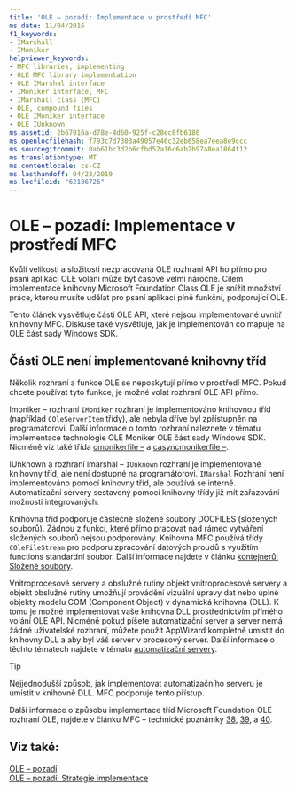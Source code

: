 ```yaml
---
title: 'OLE – pozadí: Implementace v prostředí MFC'
ms.date: 11/04/2016
f1_keywords:
- IMarshall
- IMoniker
helpviewer_keywords:
- MFC libraries, implementing
- OLE MFC library implementation
- OLE IMarshal interface
- IMoniker interface, MFC
- IMarshall class [MFC]
- OLE, compound files
- OLE IMoniker interface
- OLE IUnknown
ms.assetid: 2b67016a-d78e-4d60-925f-c28ec8fb6180
ms.openlocfilehash: f793c7d7303a49057e46c32eb658ea7eea8e9ccc
ms.sourcegitcommit: 0ab61bc3d2b6cfbd52a16c6ab2b97a8ea1864f12
ms.translationtype: MT
ms.contentlocale: cs-CZ
ms.lasthandoff: 04/23/2019
ms.locfileid: "62186726"
---
```

# <a name="ole-background-mfc-implementation"></a>OLE – pozadí: Implementace v prostředí MFC

Kvůli velikosti a složitosti nezpracovaná OLE rozhraní API ho přímo pro psaní aplikací OLE volání může být časově velmi náročné. Cílem implementace knihovny Microsoft Foundation Class OLE je snížit množství práce, kterou musíte udělat pro psaní aplikací plně funkční, podporující OLE.

Tento článek vysvětluje části OLE API, které nejsou implementované uvnitř knihovny MFC. Diskuse také vysvětluje, jak je implementován co mapuje na OLE část sady Windows SDK.

##  <a name="_core_portions_of_ole_not_implemented_by_the_class_library"></a> Části OLE není implementované knihovny tříd

Několik rozhraní a funkce OLE se neposkytují přímo v prostředí MFC. Pokud chcete používat tyto funkce, je možné volat rozhraní OLE API přímo.

Imoniker – rozhraní `IMoniker` rozhraní je implementováno knihovnou tříd (například `COleServerItem` třídy), ale nebyla dříve byl zpřístupněn na programátorovi. Další informace o tomto rozhraní naleznete v tématu implementace technologie OLE Moniker OLE část sady Windows SDK. Nicméně viz také třída [cmonikerfile –](../mfc/reference/cmonikerfile-class.md) a [casyncmonikerfile –](../mfc/reference/casyncmonikerfile-class.md).

IUnknown a rozhraní imarshal – `IUnknown` rozhraní je implementované knihovny tříd, ale není dostupné na programátorovi. `IMarshal` Rozhraní není implementováno pomocí knihovny tříd, ale používá se interně. Automatizační servery sestavený pomocí knihovny třídy již mít zařazování možností integrovaných.

Knihovna tříd podporuje částečně složené soubory DOCFILES (složených souborů). Žádnou z funkcí, které přímo pracovat nad rámec vytváření složených souborů nejsou podporovány. Knihovna MFC používá třídy `COleFileStream` pro podporu zpracování datových proudů s využitím functions standardní soubor. Další informace najdete v článku [kontejnerů: Složené soubory](../mfc/containers-compound-files.md).

Vnitroprocesové servery a obslužné rutiny objekt vnitroprocesové servery a objekt obslužné rutiny umožňují provádění vizuální úpravy dat nebo úplné objekty modelu COM (Component Object) v dynamická knihovna (DLL). K tomu je možné implementovat vaše knihovna DLL prostřednictvím přímého volání OLE API. Nicméně pokud píšete automatizační server a server nemá žádné uživatelské rozhraní, můžete použít AppWizard kompletně umístit do knihovny DLL a aby byl váš server v procesový server. Další informace o těchto tématech najdete v tématu [automatizační servery](../mfc/automation-servers.md).

> [!TIP]
>  Nejjednodušší způsob, jak implementovat automatizačního serveru je umístit v knihovně DLL. MFC podporuje tento přístup.

Další informace o způsobu implementace tříd Microsoft Foundation OLE rozhraní OLE, najdete v článku MFC – technické poznámky [38](../mfc/tn038-mfc-ole-iunknown-implementation.md), [39](../mfc/tn039-mfc-ole-automation-implementation.md), a [40](../mfc/tn040-mfc-ole-in-place-resizing-and-zooming.md).

## <a name="see-also"></a>Viz také:

[OLE – pozadí](../mfc/ole-background.md)<br/>
[OLE – pozadí: Strategie implementace](../mfc/ole-background-implementation-strategies.md)

